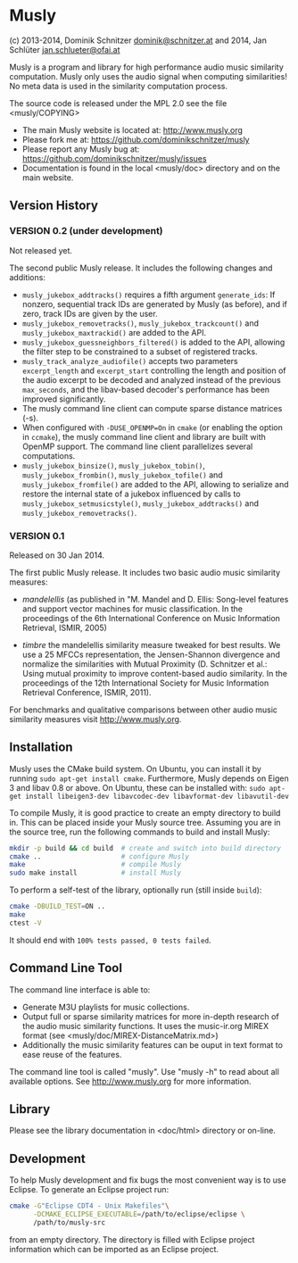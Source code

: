 Musly
=====

(c) 2013-2014, Dominik Schnitzer <dominik@schnitzer.at>
and      2014, Jan Schlüter <jan.schlueter@ofai.at>

Musly is a program and library for high performance audio music similarity
computation. Musly only uses the audio signal when computing similarities!
No meta data is used in the similarity computation process.

The source code is released under the MPL 2.0 see the file <musly/COPYING>

* The main Musly website is located at: <http://www.musly.org>
* Please fork me at: <https://github.com/dominikschnitzer/musly>
* Please report any Musly bug at:
  <https://github.com/dominikschnitzer/musly/issues>
* Documentation is found in the local <musly/doc> directory and on the main
  website.


## Version History ##

### VERSION 0.2 (under development) ###
Not released yet.

The second public Musly release. It includes the following changes and
additions:

-   `musly_jukebox_addtracks()` requires a fifth argument `generate_ids`: If
    nonzero, sequential track IDs are generated by Musly (as before), and if
    zero, track IDs are given by the user.
-   `musly_jukebox_removetracks()`, `musly_jukebox_trackcount()` and
    `musly_jukebox_maxtrackid()` are added to the API.
-   `musly_jukebox_guessneighbors_filtered()` is added to the API, allowing
    the filter step to be constrained to a subset of registered tracks.
-   `musly_track_analyze_audiofile()` accepts two parameters `excerpt_length`
    and `excerpt_start` controlling the length and position of the audio
    excerpt to be decoded and analyzed instead of the previous `max_seconds`,
    and the libav-based decoder's performance has been improved significantly.
-   The musly command line client can compute sparse distance matrices (-s).
-   When configured with `-DUSE_OPENMP=On` in `cmake` (or enabling the option
    in `ccmake`), the musly command line client and library are built with
    OpenMP support. The command line client parallelizes several computations.
-   `musly_jukebox_binsize()`, `musly_jukebox_tobin()`,
    `musly_jukebox_frombin()`, `musly_jukebox_tofile()` and
    `musly_jukebox_fromfile()` are added to the API, allowing to serialize
    and restore the internal state of a jukebox influenced by calls to
    `musly_jukebox_setmusicstyle()`, `musly_jukebox_addtracks()` and
    `musly_jukebox_removetracks()`.

### VERSION 0.1 ###
Released on 30 Jan 2014.

The first public Musly release. It includes two basic audio music similarity
measures:

-   *mandelellis* (as published in "M. Mandel and D. Ellis: Song-level
    features and support vector machines for music classification. In the
    proceedings of the 6th International Conference on Music Information Retrieval,
    ISMIR, 2005)
    
-   *timbre* the mandelellis similarity measure tweaked for best
    results. We use a 25 MFCCs representation, the Jensen-Shannon divergence
    and normalize the similarities with Mutual Proximity
    (D. Schnitzer et al.: Using mutual proximity to improve
    content-based audio similarity. In the proceedings of the 12th
    International Society for Music Information Retrieval
    Conference, ISMIR, 2011).

For benchmarks and qualitative comparisons between other audio music
similarity measures visit <http://www.musly.org>.


## Installation ##

Musly uses the CMake build system. On Ubuntu, you can install it by running
`sudo apt-get install cmake`. Furthermore, Musly depends on Eigen 3 and
libav 0.8 or above. On Ubuntu, these can be installed with:
`sudo apt-get install libeigen3-dev libavcodec-dev libavformat-dev libavutil-dev`

To compile Musly, it is good practice to create an empty directory to build in.
This can be placed inside your Musly source tree. Assuming you are in the source
tree, run the following commands to build and install Musly:

```bash
mkdir -p build && cd build  # create and switch into build directory
cmake ..                    # configure Musly
make                        # compile Musly
sudo make install           # install Musly
```

To perform a self-test of the library, optionally run (still inside `build`):

```bash
cmake -DBUILD_TEST=ON ..
make
ctest -V
```

It should end with `100% tests passed, 0 tests failed`.


## Command Line Tool ##

The command line interface is able to:

* Generate M3U playlists for music collections.
* Output full or sparse similarity matrices for more in-depth research of the
  audio music similarity functions. It uses the music-ir.org MIREX format
  (see <musly/doc/MIREX-DistanceMatrix.md>)
* Additionally the music similarity features can be ouput in text format
  to ease reuse of the features.
  
The command line tool is called "musly". Use "musly -h" to read about all
available options. See <http://www.musly.org> for more information.


## Library ##

Please see the library documentation in <doc/html> directory or on-line.


## Development ##

To help Musly development and fix bugs the most convenient way is to use
Eclipse. To generate an Eclipse project run:

```bash
cmake -G"Eclipse CDT4 - Unix Makefiles"\
      -DCMAKE_ECLIPSE_EXECUTABLE=/path/to/eclipse/eclipse \
      /path/to/musly-src
```

from an empty directory. The directory is filled with Eclipse project
information which can be imported as an Eclipse project.

